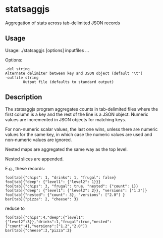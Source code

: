 # statsaggjs
Aggregation of stats across tab-delimited JSON records

## Usage

Usage: ./statsaggjs [options] inputfiles ...

Options:

	-del string
	Alternate delimiter between key and JSON object (default "\t")
	-outfile string
			Output file (defaults to standard output)

## Description

The statsaggjs program aggregates counts in tab-delimited files
where the first column is a key and the rest of the line is a JSON
object. Numeric values are incremented in JSON objects for matching
keys.

For non-numeric scalar values, the last one wins, unless there are
numeric values for the same key, in which case the numeric values
are used and non-numeric values are ignored.

Nested maps are aggregated the same way as the top
level.

Nested slices are appended.

E.g., these records:

    foo[tab]{"chips": 1, "drinks": 1, "frugal": false}
    foo[tab]{"deep": {"level1": {"level2": 1}}}
    foo[tab]{"chips": 3, "frugal": true, "nested": {"count": 1}}
    foo[tab]{"deep": {"level1": {"level2": 2}}, "versions": ["1.2"]}
    foo[tab]{"nested": {"count": 3}, "versions": ["2.0"] }
    bar[tab]{"pizza": 2, "cheese": 3}

reduce to

    foo[tab]{"chips":4,"deep":{"level1":{"level2":3}},"drinks":1,"frugal":true,"nested":{"count":4},"versions":["1.2","2.0"]}
    bar[tab]{"cheese":3,"pizza":2}
